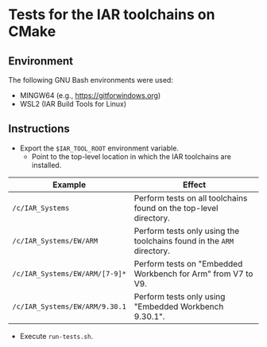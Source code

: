 # Tests for the IAR toolchains on CMake

## Environment
The following GNU Bash environments were used:
- MINGW64 (e.g., https://gitforwindows.org)
- WSL2 (IAR Build Tools for Linux)

## Instructions
- Export the `$IAR_TOOL_ROOT` environment variable.
   - Point to the top-level location in which the IAR toolchains are installed.

| Example | Effect |
| ------- | ------ |
| `/c/IAR_Systems` | Perform tests on all toolchains found on the top-level directory. |
| `/c/IAR_Systems/EW/ARM` | Perform tests only using the toolchains found in the `ARM` directory. |
| `/c/IAR_Systems/EW/ARM/[7-9]*` | Perform tests on "Embedded Workbench for Arm" from V7 to V9. |
| `/c/IAR_Systems/EW/ARM/9.30.1` | Perform tests only using "Embedded Workbench 9.30.1". |

- Execute `run-tests.sh`.

